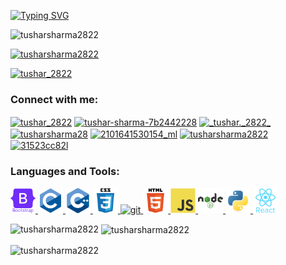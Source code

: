 <a href="https://git.io/typing-svg" style="text-align: center"><img src="https://readme-typing-svg.demolab.com?font=Fira+Code&pause=1000&width=435&lines=Hi+%F0%9F%91%8B%2C+I'm+Tushar+Sharma+;Aspiring+Software+Developer" alt="Typing SVG" /></a>
<p align="left"> <img src="https://komarev.com/ghpvc/?username=tusharsharma2822&label=Profile%20views&color=0e75b6&style=flat" alt="tusharsharma2822" /> </p>

<p align="left"> <a href="https://github.com/ryo-ma/github-profile-trophy"><img src="https://github-profile-trophy.vercel.app/?username=tusharsharma2822" alt="tusharsharma2822" /></a> </p>

<p align="left"> <a href="https://twitter.com/tushar_2822" target="blank"><img src="https://img.shields.io/twitter/follow/tushar_2822?logo=twitter&style=for-the-badge" alt="tushar_2822" /></a> </p>

<h3 align="left">Connect with me:</h3>
<p align="left">
<a href="https://twitter.com/tushar_2822" target="blank"><img align="center" src="https://raw.githubusercontent.com/rahuldkjain/github-profile-readme-generator/master/src/images/icons/Social/twitter.svg" alt="tushar_2822" height="30" width="40" /></a>
<a href="https://linkedin.com/in/tushar-sharma-7b2442228" target="blank"><img align="center" src="https://raw.githubusercontent.com/rahuldkjain/github-profile-readme-generator/master/src/images/icons/Social/linked-in-alt.svg" alt="tushar-sharma-7b2442228" height="30" width="40" /></a>
<a href="https://instagram.com/_tushar._2822_" target="blank"><img align="center" src="https://raw.githubusercontent.com/rahuldkjain/github-profile-readme-generator/master/src/images/icons/Social/instagram.svg" alt="_tushar._2822_" height="30" width="40" /></a>
<a href="https://www.codechef.com/users/tusharsharma28" target="blank"><img align="center" src="https://cdn.jsdelivr.net/npm/simple-icons@3.1.0/icons/codechef.svg" alt="tusharsharma28" height="30" width="40" /></a>
<a href="https://www.hackerrank.com/2101641530154_ml" target="blank"><img align="center" src="https://raw.githubusercontent.com/rahuldkjain/github-profile-readme-generator/master/src/images/icons/Social/hackerrank.svg" alt="2101641530154_ml" height="30" width="40" /></a>
<a href="https://www.leetcode.com/tusharsharma2822" target="blank"><img align="center" src="https://raw.githubusercontent.com/rahuldkjain/github-profile-readme-generator/master/src/images/icons/Social/leet-code.svg" alt="tusharsharma2822" height="30" width="40" /></a>
<a href="https://auth.geeksforgeeks.org/user/31523cc82l" target="blank"><img align="center" src="https://raw.githubusercontent.com/rahuldkjain/github-profile-readme-generator/master/src/images/icons/Social/geeks-for-geeks.svg" alt="31523cc82l" height="30" width="40" /></a>
</p>

<h3 align="left">Languages and Tools:</h3>
<p align="left"> <a href="https://getbootstrap.com" target="_blank" rel="noreferrer"> <img src="https://raw.githubusercontent.com/devicons/devicon/master/icons/bootstrap/bootstrap-plain-wordmark.svg" alt="bootstrap" width="40" height="40"/> </a> <a href="https://www.cprogramming.com/" target="_blank" rel="noreferrer"> <img src="https://raw.githubusercontent.com/devicons/devicon/master/icons/c/c-original.svg" alt="c" width="40" height="40"/> </a> <a href="https://www.w3schools.com/cpp/" target="_blank" rel="noreferrer"> <img src="https://raw.githubusercontent.com/devicons/devicon/master/icons/cplusplus/cplusplus-original.svg" alt="cplusplus" width="40" height="40"/> </a> <a href="https://www.w3schools.com/css/" target="_blank" rel="noreferrer"> <img src="https://raw.githubusercontent.com/devicons/devicon/master/icons/css3/css3-original-wordmark.svg" alt="css3" width="40" height="40"/> </a> <a href="https://git-scm.com/" target="_blank" rel="noreferrer"> <img src="https://www.vectorlogo.zone/logos/git-scm/git-scm-icon.svg" alt="git" width="40" height="40"/> </a> <a href="https://www.w3.org/html/" target="_blank" rel="noreferrer"> <img src="https://raw.githubusercontent.com/devicons/devicon/master/icons/html5/html5-original-wordmark.svg" alt="html5" width="40" height="40"/> </a> <a href="https://developer.mozilla.org/en-US/docs/Web/JavaScript" target="_blank" rel="noreferrer"> <img src="https://raw.githubusercontent.com/devicons/devicon/master/icons/javascript/javascript-original.svg" alt="javascript" width="40" height="40"/> </a> <a href="https://nodejs.org" target="_blank" rel="noreferrer"> <img src="https://raw.githubusercontent.com/devicons/devicon/master/icons/nodejs/nodejs-original-wordmark.svg" alt="nodejs" width="40" height="40"/> </a> <a href="https://www.python.org" target="_blank" rel="noreferrer"> <img src="https://raw.githubusercontent.com/devicons/devicon/master/icons/python/python-original.svg" alt="python" width="40" height="40"/> </a> <a href="https://reactjs.org/" target="_blank" rel="noreferrer"> <img src="https://raw.githubusercontent.com/devicons/devicon/master/icons/react/react-original-wordmark.svg" alt="react" width="40" height="40"/> </a> </p>

<p><img align="left" src="https://github-readme-stats.vercel.app/api/top-langs?username=tusharsharma2822&show_icons=true&locale=en&layout=compact" alt="tusharsharma2822" /></p>

<p>&nbsp;<img align="center" src="https://github-readme-stats.vercel.app/api?username=tusharsharma2822&show_icons=true&locale=en" alt="tusharsharma2822" /></p>

<p><img align="center" src="https://github-readme-streak-stats.herokuapp.com/?user=tusharsharma2822&" alt="tusharsharma2822" /></p>
